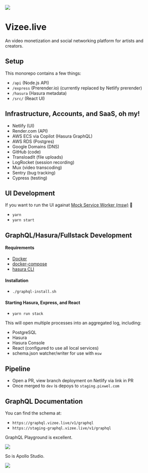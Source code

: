 
![](https://dam-media.s3.amazonaws.com/vizee.png)

# Vizee.live

An video monetization and social networking platform for artists and creators.
## Setup

This monorepo contains a few things:

* `/api` (Node.js API)
* `/express` (Prerender.io) (currently replaced by Netlify prerender)
* `/hasura` (Hasura metadata)
* `/src/` (React UI)

## Infrastructure, Accounts, and SaaS, oh my!

* Netlify (UI)
* Render.com (API)
* AWS ECS via Copilot (Hasura GraphQL)
* AWS RDS (Postgres)
* Google Domains (DNS)
* GitHub (code)
* TransloadIt (file uploads)
* LogRocket (session recording)
* Mux (video transcoding)
* Sentry (bug tracking)
* Cypress (testing)

## UI Development

If you want to run the UI againat [Mock Service Worker (msw)](https://github.com/mswjs/msw) 🎉

* `yarn`
* `yarn start`


## GraphQL/Hasura/Fullstack Development


#### Requirements

* [Docker](https://docs.docker.com/get-docker/)
* [docker-compose](https://docs.docker.com/compose/)
* [hasura CLI](https://hasura.io/docs/latest/graphql/core/hasura-cli/install-hasura-cli.html)

#### Installation

* `./graphql-install.sh`

#### Starting Hasura, Express, and React

* `yarn run stack`

This will open multiple processes into an aggregated log, including:

* PostgreSQL
* Hasura
* Hasura Console
* React (configured to use all local services)
* schema.json watcher/writer for use with `msw`

## Pipeline

* Open a PR, view branch deployment on Netlify via link in PR
* Once merged to `dev` is depoys to `staging.pixwel.com`

## GraphQL Documentation

You can find the schema at:

* `https://graphql.vizee.live/v1/graphql`
* `https://staging-graphql.vizee.live/v1/graphql`

GraphQL Playground is excellent.

![](https://dam-media.s3.amazonaws.com/graphql-playground.png)

So is Apollo Studio.

![](https://dam-media.s3.amazonaws.com/apollo-studio.png)